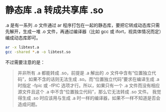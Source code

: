 # 静态库 .a 转成共享库 .so

.a 是有一系列 .o 文件通过 ar 程序打包在一起的静态库，要把它转成动态库只需先解开，生成一堆 .o 文件，再通过编译器（比如 gcc 或 ifort，视具体情况而定）编成动态库即可。

```bash
ar -x libtest.a
gcc -shared *.o -o libtest.so
```

不过需要注意的是：

> 并非所有 .a 都能转成 .so，前提是 .a 解出的 .o 文件中含有“位置独立代码”，如果不含的话则无法生成 .so。而“位置独立代码”要求在编译生成 .a 时指定 -fpic 或 -fPIC 选项才行。所以，如果只有一个 .a 文件而没有相应源文件且这个 .a 中不含“位置独立代码”，那么它无法转成 .so 文件。
> 我觉得生成 .so 时应该用与生成 .a 时一样的编译器，如果不一样不知道是否会造成问题。
